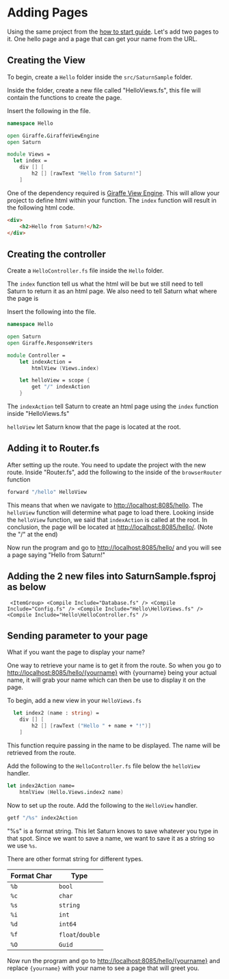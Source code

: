 # Adding Pages

Using the same project from the [how to start guide](how-to-start.md). Let's add two pages to it. One hello page and a page that can get your name from the URL.

## Creating the View

To begin, create a `Hello` folder inside the `src/SaturnSample` folder.

Inside the folder, create a new file called "HelloViews.fs", this file will contain the functions to create the page.

Insert the following in the file.

```fsharp
namespace Hello

open Giraffe.GiraffeViewEngine
open Saturn

module Views =
  let index =
    div [] [
        h2 [] [rawText "Hello from Saturn!"]
    ]
```

One of the dependency required is [Giraffe View Engine](https://github.com/giraffe-fsharp/Giraffe/blob/master/DOCUMENTATION.md#giraffe-view-engine). This will allow your project to define html within your function. The `index` function will result in the following html code.

```html
<div>
    <h2>Hello from Saturn!</h2>
</div>
```

## Creating the controller

Create a `HelloController.fs` file inside the `Hello` folder.

The `index` function tell us what the html will be but we still need to tell Saturn to return it as an html page. We also need to tell Saturn what where the page is

Insert the following into the file.

```fsharp
namespace Hello

open Saturn
open Giraffe.ResponseWriters

module Controller =
    let indexAction =
        htmlView (Views.index)

    let helloView = scope {
        get "/" indexAction
    }
```

The `indexAction` tell Saturn to create an html page using the `index` function inside "HelloViews.fs"

`helloView` let Saturn know that the page is located at the root.

## Adding it to Router.fs

After setting up the route. You need to update the project with the new route. Inside "Router.fs", add the following to the inside of the `browserRouter` function

```fsharp
forward "/hello" HelloView
```

This means that when we navigate to [http://localhost:8085/hello](http://localhost:8085/hello). The `helloView` function will determine what page to load there. Looking inside the `helloView` function, we said that `indexAction` is called at the root. In conclusion, the page will be located at [http://localhost:8085/hello/](http://localhost:8085/hello/). (Note the "/" at the end)

Now run the program and go to [http://localhost:8085/hello/](http://localhost:8085/hello/) and you will see a page saying "Hello from Saturn!"


## Adding the 2 new files into SaturnSample.fsproj as below
`  <ItemGroup>
    <Compile Include="Database.fs" />
    <Compile Include="Config.fs" />
    <Compile Include="Hello\HelloViews.fs" />
    <Compile Include="Hello\HelloController.fs" />
`
## Sending parameter to your page

What if you want the page to display your name?

One way to retrieve your name is to get it from the route. So when you go to [http://localhost:8085/hello/{yourname}](http://localhost:8085/hello/{yourname}) with {yourname} being your actual name, it will grab your name which can then be use to display it on the page.

To begin, add a new view in your `HelloViews.fs`

```fsharp
  let index2 (name : string) =
    div [] [
        h2 [] [rawText ("Hello " + name + "!")]
    ]
```

This function require passing in the name to be displayed. The name will be retrieved from the route.

Add the following to the `HelloController.fs` file below the `helloView` handler.

```fsharp
let index2Action name=
    htmlView (Hello.Views.index2 name)
```

Now to set up the route. Add the following to the `HelloView` handler.

```fsharp
getf "/%s" index2Action
```

"%s" is a format string. This let Saturn knows to save whatever you type in that spot. Since we want to save a name, we want to save it as a string so we use `%s`.

There are other format string for different types.

| Format Char | Type |
| ----------- | ---- |
| `%b` | `bool` |
| `%c` | `char` |
| `%s` | `string` |
| `%i` | `int` |
| `%d` | `int64` |
| `%f` | `float`/`double` |
| `%O` | `Guid` |

Now run the program and go to [http://localhost:8085/hello/{yourname}](http://localhost:8085/hello/{yourname}) and replace `{yourname}` with your name to see a page that will greet you.
